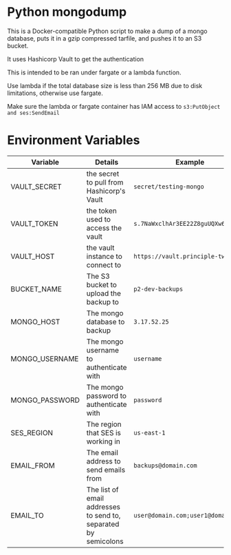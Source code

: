 # Python mongodump

This is a Docker-compatible Python script to make a dump of a mongo database, puts it in a gzip compressed tarfile, and pushes it to an S3 bucket.

It uses Hashicorp Vault to get the authentication

This is intended to be ran under fargate or a lambda function.

Use lambda if the total database size is less than 256 MB due to disk limitations, otherwise use fargate.

Make sure the lambda or fargate container has IAM access to `s3:PutObject and ses:SendEmail`


# Environment Variables

| Variable       | Details                                                          | Example                            |
|----------------|------------------------------------------------------------------|------------------------------------|
| VAULT_SECRET   | the secret to pull from Hashicorp's Vault                        | `secret/testing-mongo`             |
| VAULT_TOKEN    | the token used to access the vault                               | `s.7NaWxclhAr3EE22Z8guUQXw6`       |
| VAULT_HOST     | the vault instance to connect to                                 | `https://vault.principle-two.com`  |
| BUCKET_NAME    | The S3 bucket to upload the backup to                            | `p2-dev-backups`                   |
| MONGO_HOST     | The mongo database to backup                                     | `3.17.52.25`                       |
| MONGO_USERNAME | The mongo username to authenticate with                          | `username`                         |
| MONGO_PASSWORD | The mongo password to authenticate with                          | `password`                         |
| SES_REGION     | The region that SES is working in                                | `us-east-1`                        |
| EMAIL_FROM     | The email address to send emails from                            | `backups@domain.com`               |
| EMAIL_TO       | The list of email addresses to send to, separated by semicolons  | `user@domain.com;user1@domain.com` |
